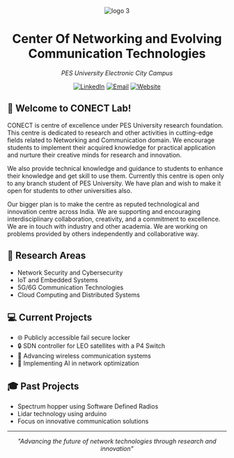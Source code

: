 <div align="center">

![logo 3](https://github.com/user-attachments/assets/df7957b9-ce4e-44a3-815d-81ba7476f67a)


# Center Of Networking and Evolving Communication Technologies
*PES University Electronic City Campus*

[![LinkedIn](https://img.shields.io/badge/LinkedIn-Connect-blue?style=for-the-badge&logo=linkedin)](https://www.linkedin.com/in/conect-pes-54a525334/)
[![Email](https://img.shields.io/badge/Email-Contact-red?style=for-the-badge&logo=gmail)](mailto:your.conect@pesu.pes.edu)
[![Website](https://img.shields.io/badge/Website-Visit-green?style=for-the-badge&logo=safari)](https://pesitsouth.pes.edu)

</div>

## 👋 Welcome to CONECT Lab!

CONECT is centre of excellence under PES University research foundation. This centre is dedicated to research and other activities in cutting-edge fields related to Networking and Communication domain. We encourage students to implement their acquired knowledge for practical application and nurture their creative minds for research and innovation.

We also provide technical knowledge and guidance to students to enhance their knowledge and get skill to use them. Currently this centre is open only to any branch student of PES University. We have plan and wish to make it open for students to other universities also.

Our bigger plan is to make the centre as reputed technological and innovation centre across India. We are supporting and encouraging interdisciplinary collaboration, creativity, and a commitment to excellence. We are in touch with industry and other academia. We are working on problems provided by others independently and collaborative way.

## 🔬 Research Areas

- Network Security and Cybersecurity
- IoT and Embedded Systems
- 5G/6G Communication Technologies
- Cloud Computing and Distributed Systems

## 💻 Current Projects

- 🌐 Publicly accessible fail secure locker
- 🔒 SDN controller for LEO satellites with a P4 Switch
- 📡 Advancing wireless communication systems
- 🤖 Implementing AI in network optimization

## 🎓 Past Projects

- Spectrum hopper using Software Defined Radios
- Lidar technology using arduino
- Focus on innovative communication solutions



---

<div align="center">

*"Advancing the future of network technologies through research and innovation"*

</div>
